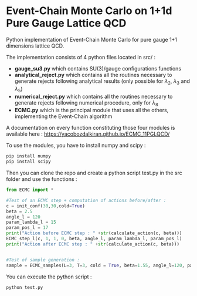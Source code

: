 # Event-Chain Monte Carlo on 1+1d Pure Gauge Lattice QCD

Python implementation of Event-Chain Monte Carlo for pure gauge 1+1 dimensions lattice QCD.

The implementation consists of 4 python files located in src/ : 

* **gauge_su3.py** which contains SU(3)/gauge configurations functions
* **analytical_reject.py** which contains all the routines necessary to generate rejects following analytical results (only possible for $\lambda_2$, $\lambda_3$ and $\lambda_5$)
* **numerical_reject.py** which contains all the routines necessary to generate rejects following numerical procedure, only for $\lambda_8$
* **ECMC.py** which is the principal module that uses all the others, implementing the Event-Chain algorithm

A documentation on every function constituting those four modules is available here : https://yacobozdalkiran.github.io/ECMC_11PGLQCD/

To use the modules, you have to install numpy and scipy :
```bash
pip install numpy
pip install scipy
```
Then you can clone the repo and create a python script test.py in the src folder and use the functions :

```python
from ECMC import *

#Test of an ECMC step + computation of actions before/after :
c = init_conf(30,30,cold=True)
beta = 2.5
angle_l = 120
param_lambda_l = 15
param_pos_l = 17
print("Action before ECMC step : " +str(calculate_action(c, beta)))
ECMC_step_l(c, 1, 1, 0, beta, angle_l, param_lambda_l, param_pos_l)
print("Action after ECMC step : " +str(calculate_action(c, beta)))


#Test of sample generation :
sample = ECMC_samples(L=3, T=3, cold = True, beta=1.55, angle_l=120, param_lambda_l=15, param_pos_l=30, n=3)

```

You can execute the python script :

```bash
python test.py
```
